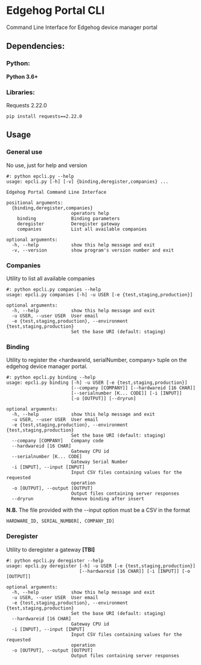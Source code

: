 # Edgehog Portal CLI

Command Line Interface for Edgehog device manager portal

## Dependencies:
### Python:
**Python 3.6+**
### Libraries:
Requests 2.22.0

`pip install requests==2.22.0`

## Usage
### General use
No use, just for help and version
```
#: python epcli.py --help
usage: epcli.py [-h] [-v] {binding,deregister,companies} ...

Edgehog Portal Command Line Interface

positional arguments:
  {binding,deregister,companies}
                        operators help
    binding             Binding parameters
    deregister          Deregister gateway
    companies           List all available companies

optional arguments:
  -h, --help            show this help message and exit
  -v, --version         show program's version number and exit
```
### Companies
Utility to list all available companies

```
#: python epcli.py companies --help
usage: epcli.py companies [-h] -u USER [-e {test,staging,production}]

optional arguments:
  -h, --help            show this help message and exit
  -u USER, --user USER  User email
  -e {test,staging,production}, --environment {test,staging,production}
                        Set the base URI (default: staging)
```
### Binding
Utility to register the <hardwareId, serialNumber, company> tuple on the 
edgehog device manager portal.

```
#: python epcli.py binding --help
usage: epcli.py binding [-h] -u USER [-e {test,staging,production}]
                        [--company [COMPANY]] [--hardwareid [16 CHAR]]
                        [--serialnumber [K... CODE]] [-i [INPUT]]
                        [-o [OUTPUT]] [--dryrun]

optional arguments:
  -h, --help            show this help message and exit
  -u USER, --user USER  User email
  -e {test,staging,production}, --environment {test,staging,production}
                        Set the base URI (default: staging)
  --company [COMPANY]   Company code
  --hardwareid [16 CHAR]
                        Gateway CPU id
  --serialnumber [K... CODE]
                        Gateway Serial Number
  -i [INPUT], --input [INPUT]
                        Input CSV files containing values for the requested
                        operation
  -o [OUTPUT], --output [OUTPUT]
                        Output files containing server responses
  --dryrun              Remove binding after insert
```

**N.B.**
The file provided with the --input option must be a CSV in the format
```
HARDWARE_ID, SERIAL_NUMBER[, COMPANY_ID]
```

### Deregister
Utility to deregister a gateway **[TBI]**

```
#: python epcli.py deregister --help
usage: epcli.py deregister [-h] -u USER [-e {test,staging,production}]
                           [--hardwareid [16 CHAR]] [-i [INPUT]] [-o [OUTPUT]]

optional arguments:
  -h, --help            show this help message and exit
  -u USER, --user USER  User email
  -e {test,staging,production}, --environment {test,staging,production}
                        Set the base URI (default: staging)
  --hardwareid [16 CHAR]
                        Gateway CPU id
  -i [INPUT], --input [INPUT]
                        Input CSV files containing values for the requested
                        operation
  -o [OUTPUT], --output [OUTPUT]
                        Output files containing server responses
```
